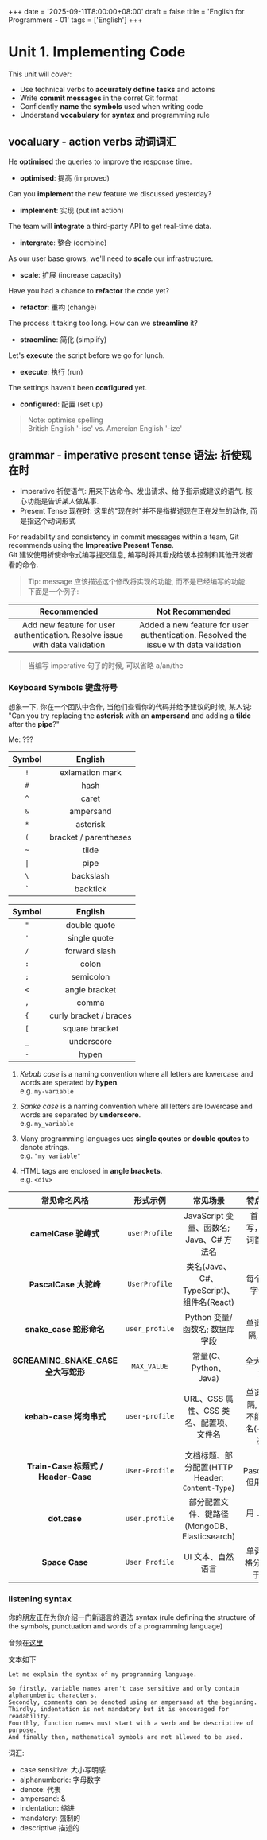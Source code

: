 +++
date = '2025-09-11T8:00:00+08:00'
draft = false
title = 'English for Programmers - 01'
tags = ['English']
+++

# Unit 1. Implementing Code

This unit will cover:

- Use technical verbs to **accurately define tasks** and actoins
- Write **commit messages** in the corret Git format
- Confidently **name** the **symbols** used when writing code
- Understand **vocabulary** for **syntax** and programming rule

## vocaluary - action verbs 动词词汇

He **optimised** the queries to improve the response time.

- **optimised**: 提高 (improved)

Can you **implement** the new feature we discussed yesterday?

- **implement**: 实现 (put int action)

The team will **integrate** a third-party API to get real-time data.

- **intergrate**: 整合 (combine)

As our user base grows, we'll need to **scale** our infrastructure.

- **scale**: 扩展 (increase capacity)

Have you had a chance to **refactor** the code yet?

- **refactor**: 重构 (change)

The process it taking too long. How can we **streamline** it?

- **straemline**: 简化 (simplify)

Let's **execute** the script before we go for lunch.

- **execute**: 执行 (run)

The settings haven't been **configured** yet.

- **configured**: 配置 (set up)

> Note: optimise spelling  
> British English '-ise' vs. Amercian English '-ize'

## grammar - imperative present tense 语法: 祈使现在时

- Imperative 祈使语气: 用来下达命令、发出请求、给予指示或建议的语气. 核心功能是告诉某人做某事.
- Present Tense 现在时: 这里的"现在时"并不是指描述现在正在发生的动作, 而是指这个动词形式

For readability and consistency in commit messages within a team, Git recommends using the **Impreative Present Tense**.  
Git 建议使用祈使命令式编写提交信息, 编写时将其看成给版本控制和其他开发者看的命令.

> Tip: message 应该描述这个修改将实现的功能, 而不是已经编写的功能.  
> 下面是一个例子:

|                                 Recommended                                 |                                   Not Recommended                                    |
| :-------------------------------------------------------------------------: | :----------------------------------------------------------------------------------: |
| Add new feature for user authentication. Resolve issue with data validation | Added a new feature for user authentication. Resolved the issue with data validation |

> 当编写 imperative 句子的时候, 可以省略 a/an/the

### Keyboard Symbols 键盘符号

想象一下, 你在一个团队中合作, 当他们查看你的代码并给予建议的时候, 某人说:  
"Can you try replacing the **asterisk** with an **ampersand** and adding a **tilde** after the **pipe**?"

Me: ???

| Symbol |        English        |
| :----: | :-------------------: |
|  `!`   |    exlamation mark    |
|  `#`   |         hash          |
|  `^`   |         caret         |
|  `&`   |       ampersand       |
|  `*`   |       asterisk        |
|  `(`   | bracket / parentheses |
|  `~`   |         tilde         |
|  `\|`  |         pipe          |
|  `\`   |       backslash       |
|   \`   |       backtick        |

| Symbol |        English         |
| :----: | :--------------------: |
|  `"`   |      double quote      |
|  `'`   |      single quote      |
|  `/`   |     forward slash      |
|  `:`   |         colon          |
|  `;`   |       semicolon        |
|  `<`   |     angle bracket      |
|  `,`   |         comma          |
|  `{`   | curly bracket / braces |
|  `[`   |     square bracket     |
|  `_`   |       underscore       |
|  `-`   |         hypen          |

1. _Kebab case_ is a naming convention where all letters are lowercase and words are sperated by **hypen**.  
   e.g. `my-variable`

2. _Sanke case_ is a naming convention where all letters are lowercase and words are separated by **underscore**.  
   e.g. `my_variable`

3. Many programming languages ues **single qoutes** or **double qoutes** to denote strings.  
   e.g. `"my variable"`

4. HTML tags are enclosed in **angle brackets**.  
   e.g. `<div>`

|            常见命名风格             |    形式示例    |                    常见场景                     |                      特点 / 备注                      |
| :---------------------------------: | :------------: | :---------------------------------------------: | :---------------------------------------------------: |
|        **camelCase 驼峰式**         | `userProfile`  |    JavaScript 变量、函数名; Java、C# 方法名     |            首字母小写，后续单词首字母大写             |
|        **PascalCase 大驼峰**        | `UserProfile`  |    类名(Java、C#、TypeScript)、组件名(React)    |                  每个单词首字母大写                   |
|       **snake_case 蛇形命名**       | `user_profile` |         Python 变量/函数名; 数据库字段          |                单词用 `_` 分隔, 全小写                |
| **SCREAMING_SNAKE_CASE 全大写蛇形** |  `MAX_VALUE`   |              常量(C、Python、Java)              |                    全大写 + 下划线                    |
|       **kebab-case 烤肉串式**       | `user-profile` |     URL、CSS 属性、CSS 类名、配置项、文件名     | 单词用 `-` 分隔, 全小写. 不能当变量名(`-` 被视为减号) |
| **Train-Case 标题式 / Header-Case** | `User-Profile` | 文档标题、部分配置(HTTP Header: `Content-Type`) |            类似 PascalCase, 但用 `-` 分隔             |
|            **dot.case**             | `user.profile` |  部分配置文件、键路径(MongoDB、Elasticsearch)   |                    用 `.` 分隔单词                    |
|           **Space Case**            | `User Profile` |                UI 文本、自然语言                |             单词直接空格分隔(不用于代码)              |

### listening syntax

你的朋友正在为你介绍一门新语言的语法 syntax (rule defining the structure of the symbols, punctuation and words of a programming language)

音频在[这里](https://drive.google.com/file/d/1nJ5_EXkGJpP-LA9sIi_9u_fKWGEbYMeM/view)

文本如下

```
Let me explain the syntax of my programming language.

So firstly, variable names aren't case sensitive and only contain alphanumberic characters.
Secondly, comments can be denoted using an ampersand at the beginning.
Thirdly, indentation is not mandatory but it is encouraged for readability.
Fourthly, function names must start with a verb and be descriptive of purpose.
And finally then, mathematical symbols are not allowed to be used.
```

词汇:

- case sensitive: 大小写明感
- alphanumberic: 字母数字
- denote: 代表
- ampersand: &
- indentation: 缩进
- mandatory: 强制的
- descriptive 描述的
